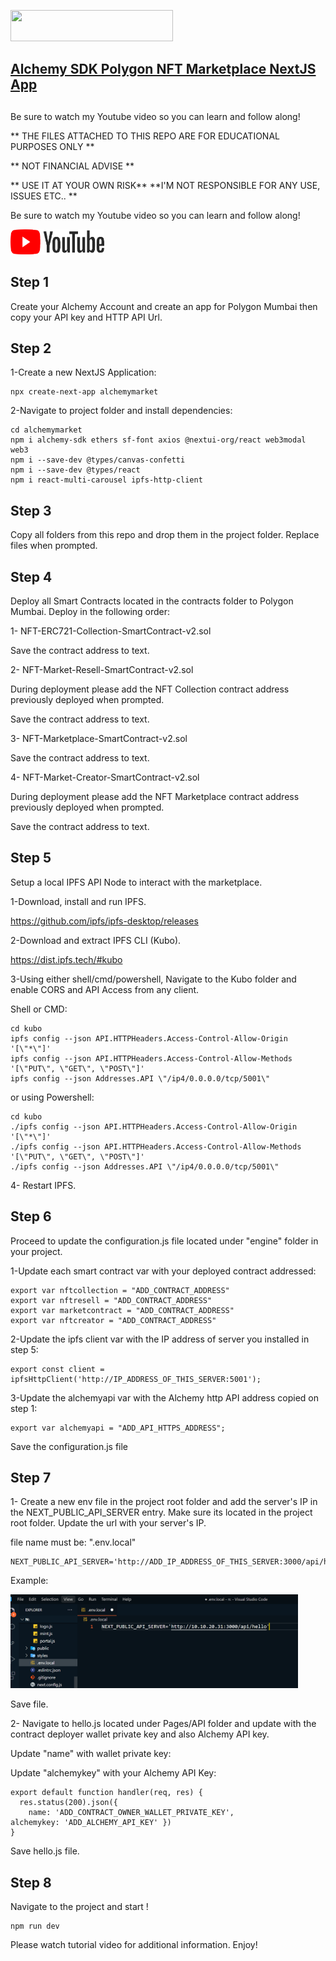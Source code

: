 
<a href="http://youtube.a3b.io" target="_blank"><img src="https://github.com/net2devcrypto/N2D-NFT-Marketplace/blob/main/n2DMarket.png" width="260" height="50"><h2>Alchemy SDK Polygon NFT Marketplace NextJS App</h2></a>
##
Be sure to watch my Youtube video so you can learn and follow along!

** THE FILES ATTACHED TO THIS REPO ARE FOR EDUCATIONAL PURPOSES ONLY **

** NOT FINANCIAL ADVISE **

** USE IT AT YOUR OWN RISK** **I'M NOT RESPONSIBLE FOR ANY USE, ISSUES ETC.. **

Be sure to watch my Youtube video so you can learn and follow along!

<a href="https://www.youtube.com/watch?v=wxeA8NKPNUA&t=539s" target="_blank"><img src="https://github.com/net2devcrypto/misc/blob/main/ytlogo2.png" width="150" height="40"></a> 

## Step 1

Create your Alchemy Account and create an app for Polygon Mumbai then copy your API key and HTTP API Url.

## Step 2

1-Create a new NextJS Application:

```shell
npx create-next-app alchemymarket
```

2-Navigate to project folder and install dependencies:

```shell
cd alchemymarket
npm i alchemy-sdk ethers sf-font axios @nextui-org/react web3modal web3
npm i --save-dev @types/canvas-confetti
npm i --save-dev @types/react
npm i react-multi-carousel ipfs-http-client
```

## Step 3

Copy all folders from this repo and drop them in the project folder. Replace
files when prompted.

## Step 4

Deploy all Smart Contracts located in the contracts folder to Polygon Mumbai.
Deploy in the following order:

1- NFT-ERC721-Collection-SmartContract-v2.sol

Save the contract address to text.

2- NFT-Market-Resell-SmartContract-v2.sol

During deployment please add the NFT Collection contract address
previously deployed when prompted.

Save the contract address to text.

3- NFT-Marketplace-SmartContract-v2.sol

Save the contract address to text.

4- NFT-Market-Creator-SmartContract-v2.sol

During deployment please add the NFT Marketplace contract address
previously deployed when prompted.

Save the contract address to text.

## Step 5

Setup a local IPFS API Node to interact with the marketplace.

1-Download, install and run IPFS.

https://github.com/ipfs/ipfs-desktop/releases

2-Download and extract IPFS CLI (Kubo).

https://dist.ipfs.tech/#kubo

3-Using either shell/cmd/powershell, Navigate to the Kubo folder and enable CORS and API Access from any client.

Shell or CMD:
```shell
cd kubo
ipfs config --json API.HTTPHeaders.Access-Control-Allow-Origin '[\"*\"]'
ipfs config --json API.HTTPHeaders.Access-Control-Allow-Methods '[\"PUT\", \"GET\", \"POST\"]'
ipfs config --json Addresses.API \"/ip4/0.0.0.0/tcp/5001\"
```

or using Powershell:
```shell
cd kubo
./ipfs config --json API.HTTPHeaders.Access-Control-Allow-Origin '[\"*\"]'
./ipfs config --json API.HTTPHeaders.Access-Control-Allow-Methods '[\"PUT\", \"GET\", \"POST\"]'
./ipfs config --json Addresses.API \"/ip4/0.0.0.0/tcp/5001\"
```

4- Restart IPFS.

## Step 6

Proceed to update the configuration.js file located under "engine" folder in your
project. 

1-Update each smart contract var with your deployed contract addressed:
```shell
export var nftcollection = "ADD_CONTRACT_ADDRESS"
export var nftresell = "ADD_CONTRACT_ADDRESS"
export var marketcontract = "ADD_CONTRACT_ADDRESS"
export var nftcreator = "ADD_CONTRACT_ADDRESS"
```

2-Update the ipfs client var with the IP address of server you installed in step 5:
```shell
export const client = ipfsHttpClient('http://IP_ADDRESS_OF_THIS_SERVER:5001');
```

3-Update the alchemyapi var with the Alchemy http API address copied on step 1:

```shell
export var alchemyapi = "ADD_API_HTTPS_ADDRESS";
```

Save the configuration.js file

## Step 7

1- Create a new env file in the project root folder and add the server's IP in
the NEXT_PUBLIC_API_SERVER entry. Make sure its located in the project root
folder. Update the url with your server's IP.

file name must be:  ".env.local"

```shell
NEXT_PUBLIC_API_SERVER='http://ADD_IP_ADDRESS_OF_THIS_SERVER:3000/api/hello'
```

Example:

<img src="https://github.com/net2devcrypto/Alchemy-SDK-Quick-NFT-Market/blob/main/env-screenshot.PNG" width="460" height="150">

Save file.

2- Navigate to hello.js located under Pages/API folder and update with the contract deployer wallet private key and also Alchemy API key.

Update "name" with wallet private key:

Update "alchemykey" with your Alchemy API Key:
```shell
export default function handler(req, res) {
  res.status(200).json({ 
    name: 'ADD_CONTRACT_OWNER_WALLET_PRIVATE_KEY',
alchemykey: 'ADD_ALCHEMY_API_KEY' })
}
```
Save hello.js file.

## Step 8

Navigate to the project and start !

```shell
npm run dev
```

Please watch tutorial video for additional information.
Enjoy!


